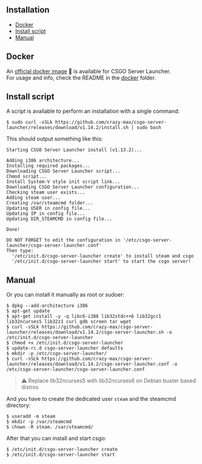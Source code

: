 ## Installation

* [Docker](#docker)
* [Install script](#install-script)
* [Manual](#manual)

## Docker

An [official docker image](https://hub.docker.com/r/crazymax/csgo-server-launcher/) 🐳 is available for CSGO Server Launcher.<br />
For usage and info, check the README in the [docker](https://github.com/crazy-max/csgo-server-launcher/tree/master/docker) folder.

## Install script

A script is available to perform an installation with a single command:

```
$ sudo curl -sSLk https://github.com/crazy-max/csgo-server-launcher/releases/download/v1.14.2/install.sh | sudo bash
```

This should output something like this:

```
Starting CSGO Server Launcher install (v1.13.2)...

Adding i386 architecture...
Installing required packages...
Downloading CSGO Server Launcher script...
Chmod script...
Install System-V style init script link...
Downloading CSGO Server Launcher configuration...
Checking steam user exists...
Adding steam user...
Creating /var/steamcmd folder...
Updating USER in config file...
Updating IP in config file...
Updating DIR_STEAMCMD in config file...

Done!

DO NOT FORGET to edit the configuration in '/etc/csgo-server-launcher/csgo-server-launcher.conf'
Then type:
  '/etc/init.d/csgo-server-launcher create' to install steam and csgo
  '/etc/init.d/csgo-server-launcher start' to start the csgo server!
```

## Manual

Or you can install it manually as root or sudoer:

```
$ dpkg --add-architecture i386
$ apt-get update
$ apt-get install -y -q libc6-i386 lib32stdc++6 lib32gcc1 lib32ncurses5 lib32z1 curl gdb screen tar wget
$ curl -sSLk https://github.com/crazy-max/csgo-server-launcher/releases/download/v1.14.2/csgo-server-launcher.sh -o /etc/init.d/csgo-server-launcher
$ chmod +x /etc/init.d/csgo-server-launcher
$ update-rc.d csgo-server-launcher defaults
$ mkdir -p /etc/csgo-server-launcher/
$ curl -sSLk https://github.com/crazy-max/csgo-server-launcher/releases/download/v1.14.2/csgo-server-launcher.conf -o /etc/csgo-server-launcher/csgo-server-launcher.conf
```

> :warning: Replace lib32ncurses5 with lib32ncurses6 on Debian buster based distros

And you have to create the dedicated user `steam` and the steamcmd directory:

```
$ useradd -m steam
$ mkdir -p /var/steamcmd
$ chown -R steam. /var/steamcmd/
```

After that you can install and start csgo:

```
$ /etc/init.d/csgo-server-launcher create
$ /etc/init.d/csgo-server-launcher start
```
